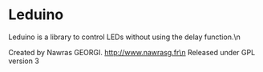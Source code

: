 Leduino
=======

Leduino is a library to control LEDs without using the delay function.\n

Created by Nawras GEORGI. http://www.nawrasg.fr\n
Released under GPL version 3

